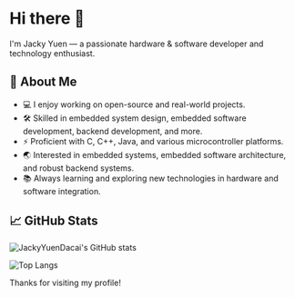 # Hi there 👋

I'm Jacky Yuen — a passionate hardware & software developer and technology enthusiast.

## 🌱 About Me

- 💻 I enjoy working on open-source and real-world projects.
- 🛠️ Skilled in embedded system design, embedded software development, backend development, and more.
- ⚡ Proficient with C, C++, Java, and various microcontroller platforms.
- 🌏 Interested in embedded systems, embedded software architecture, and robust backend systems.
- 📚 Always learning and exploring new technologies in hardware and software integration.

## 📈 GitHub Stats

![JackyYuenDacai's GitHub stats](https://github-readme-stats.vercel.app/api?username=JackyYuenDacai&show_icons=true&theme=default)

![Top Langs](https://github-readme-stats.vercel.app/api/top-langs/?username=JackyYuenDacai&layout=compact&hide=javascript,livescript,html,css,pascal)

Thanks for visiting my profile!
